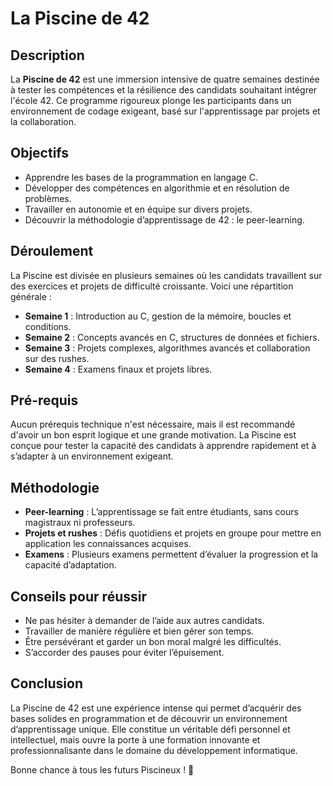 # La Piscine de 42

## Description

La **Piscine de 42** est une immersion intensive de quatre semaines destinée à tester les compétences et la résilience des candidats souhaitant intégrer l'école 42. Ce programme rigoureux plonge les participants dans un environnement de codage exigeant, basé sur l'apprentissage par projets et la collaboration.

## Objectifs

- Apprendre les bases de la programmation en langage C.
- Développer des compétences en algorithmie et en résolution de problèmes.
- Travailler en autonomie et en équipe sur divers projets.
- Découvrir la méthodologie d’apprentissage de 42 : le peer-learning.

## Déroulement

La Piscine est divisée en plusieurs semaines où les candidats travaillent sur des exercices et projets de difficulté croissante. Voici une répartition générale :

- **Semaine 1** : Introduction au C, gestion de la mémoire, boucles et conditions.
- **Semaine 2** : Concepts avancés en C, structures de données et fichiers.
- **Semaine 3** : Projets complexes, algorithmes avancés et collaboration sur des rushes.
- **Semaine 4** : Examens finaux et projets libres.

## Pré-requis

Aucun prérequis technique n'est nécessaire, mais il est recommandé d'avoir un bon esprit logique et une grande motivation. La Piscine est conçue pour tester la capacité des candidats à apprendre rapidement et à s’adapter à un environnement exigeant.

## Méthodologie

- **Peer-learning** : L’apprentissage se fait entre étudiants, sans cours magistraux ni professeurs.
- **Projets et rushes** : Défis quotidiens et projets en groupe pour mettre en application les connaissances acquises.
- **Examens** : Plusieurs examens permettent d’évaluer la progression et la capacité d’adaptation.

## Conseils pour réussir

- Ne pas hésiter à demander de l’aide aux autres candidats.
- Travailler de manière régulière et bien gérer son temps.
- Être persévérant et garder un bon moral malgré les difficultés.
- S’accorder des pauses pour éviter l’épuisement.

## Conclusion

La Piscine de 42 est une expérience intense qui permet d’acquérir des bases solides en programmation et de découvrir un environnement d’apprentissage unique. Elle constitue un véritable défi personnel et intellectuel, mais ouvre la porte à une formation innovante et professionnalisante dans le domaine du développement informatique.

Bonne chance à tous les futurs Piscineux ! 🚀

